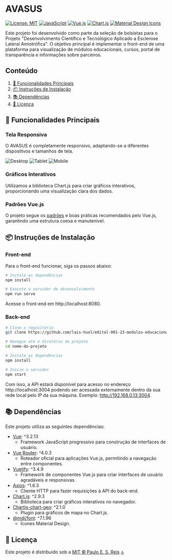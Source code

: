 # AVASUS

[![License: MIT](https://img.shields.io/badge/License-MIT-green.svg)](https://opensource.org/licenses/MIT) [![JavaScript](https://img.shields.io/badge/JavaScript-ES6-yellow)](https://www.ecma-international.org/ecma-262/6.0/) [![Vue.js](https://img.shields.io/badge/Vue.js-3.2.13-brightgreen)](https://vuejs.org/) [![Chart.js](https://img.shields.io/badge/Chart.js-2.9.3-blue)](https://www.chartjs.org/) [![Material Design Icons](https://img.shields.io/badge/MDI-7.1.96-orange)](https://materialdesignicons.com/)

Este projeto foi desenvolvido como parte da seleção de bolsistas para o Projeto "Desenvolvimento Científico e Tecnológico Aplicado a Esclerose Lateral Amiotrófica". O objetivo principal é implementar o front-end de uma plataforma para visualização de módulos educacionais, cursos, portal de transparência e informações sobre parceiros.

## Conteúdo

1. [🚀 Funcionalidades Principais](#funcionalidades-principais)
2. [📦 Instruções de Instalação](#instruções-de-instalação)
3. [📚 Dependências](#dependências)
4. [📝 Licença](#licença)

## 🚀 Funcionalidades Principais

### Tela Responsiva

O AVASUS é completamente responsivo, adaptando-se a diferentes dispositivos e tamanhos de tela.

![Desktop](https://github.com/paauloedu/avasus/tree/avasus-dev/src/assets/gif/desktop.gif)
![Tablet](https://github.com/paauloedu/avasus/tree/avasus-dev/src/assets/gif/tablet.gif)
![Mobile](https://github.com/paauloedu/avasus/tree/avasus-dev/src/assets/gif/mobile.gif)

### Gráficos Interativos

Utilizamos a biblioteca Chart.js para criar gráficos interativos, proporcionando uma visualização clara dos dados.

### Padrões Vue.js

O projeto segue os [padrões](https://github.com/paauloedu/avasus/blob/avasus-dev/padr%C3%B5es.md) e boas práticas recomendados pelo Vue.js, garantindo uma estrutura coesa e manutenível.

## 📦 Instruções de Instalação

### Front-end

Para o front-end funcionar, siga os passos abaixo:

```bash
# Instale as dependências
npm install

# Execute o servidor de desenvolvimento
npm run serve
```

Acesse o front-end em http://localhost:8080.

### Back-end

```bash
# Clone o repositório
git clone https://github.com/lais-huol/edital-001-23-modulos-educacionais

# Navegue até o diretório do projeto
cd nome-do-projeto

# Instale as dependências
npm install

# Inicie o servidor
npm start
```

Com isso, a API estará disponível para acesso no endereço http://localhost:3004 podendo ser acessada externamente dentro da sua rede local pelo IP da sua máquina. Exemplo: http://192.168.0.13:3004.

## 📚 Dependências

Este projeto utiliza as seguintes dependências:

- [Vue](https://www.npmjs.com/package/vue): ^3.2.13
  - Framework JavaScript progressivo para construção de interfaces de usuário.
- [Vue Router](https://www.npmjs.com/package/vue-router): ^4.0.3
  - Roteador oficial para aplicações Vue.js, permitindo a navegação entre componentes.
- [Vuetify](https://www.npmjs.com/package/vuetify): ^3.4.9
  - Framework de componentes Vue.js para criar interfaces de usuário agradáveis e responsivas.
- [Axios](https://www.npmjs.com/package/axios): ^1.6.3
  - Cliente HTTP para fazer requisições à API do back-end.
- [Chart.js](https://www.npmjs.com/package/chart.js): ^2.9.3
  - Biblioteca para criar gráficos interativos no navegador.
- [Chartjs-chart-geo](https://www.npmjs.com/package/chartjs-chart-geo): ^2.1.0
  - Plugin para gráficos de mapa no Chart.js.
- [@mdi/font](https://www.npmjs.com/package/@mdi/font): ^7.1.96
  - Ícones Material Design.

## 📝 Licença

Este projeto é distribuído sob a [MIT © Paulo E. S. Reis](https://github.com/paauloedu/avasus/blob/avasus-dev/LICENSE) <a href="#top">🔝</a>

